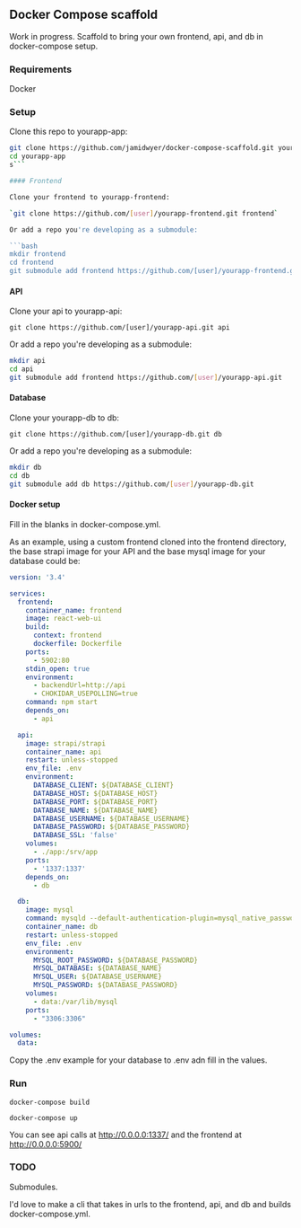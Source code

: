 ## Docker Compose scaffold

Work in progress. Scaffold to bring your own frontend, api, and db in docker-compose setup.

### Requirements

Docker

### Setup

Clone this repo to yourapp-app:

```bash
git clone https://github.com/jamidwyer/docker-compose-scaffold.git yourapp-app`
cd yourapp-app
s```

#### Frontend

Clone your frontend to yourapp-frontend:

`git clone https://github.com/[user]/yourapp-frontend.git frontend`

Or add a repo you're developing as a submodule:

```bash
mkdir frontend
cd frontend
git submodule add frontend https://github.com/[user]/yourapp-frontend.git
```

#### API

Clone your api to yourapp-api:

`git clone https://github.com/[user]/yourapp-api.git api`

Or add a repo you're developing as a submodule:

```bash
mkdir api
cd api
git submodule add frontend https://github.com/[user]/yourapp-api.git
```

#### Database

Clone your yourapp-db to db:

`git clone https://github.com/[user]/yourapp-db.git db`

Or add a repo you're developing as a submodule:

```bash
mkdir db
cd db
git submodule add db https://github.com/[user]/yourapp-db.git
```

#### Docker setup

Fill in the blanks in docker-compose.yml.

As an example, using a custom frontend cloned into  the frontend directory, the base strapi image for your API and the base mysql image for your database could be:

```yml
version: '3.4'

services:
  frontend:
    container_name: frontend
    image: react-web-ui
    build:
      context: frontend
      dockerfile: Dockerfile
    ports:
      - 5902:80
    stdin_open: true
    environment:
      - backendUrl=http://api
      - CHOKIDAR_USEPOLLING=true
    command: npm start
    depends_on:
      - api

  api:
    image: strapi/strapi
    container_name: api
    restart: unless-stopped
    env_file: .env
    environment:
      DATABASE_CLIENT: ${DATABASE_CLIENT}
      DATABASE_HOST: ${DATABASE_HOST}
      DATABASE_PORT: ${DATABASE_PORT}
      DATABASE_NAME: ${DATABASE_NAME}
      DATABASE_USERNAME: ${DATABASE_USERNAME}
      DATABASE_PASSWORD: ${DATABASE_PASSWORD}
      DATABASE_SSL: 'false'
    volumes:
      - ./app:/srv/app
    ports:
      - '1337:1337'
    depends_on:
      - db

  db:
    image: mysql
    command: mysqld --default-authentication-plugin=mysql_native_password
    container_name: db
    restart: unless-stopped
    env_file: .env
    environment:
      MYSQL_ROOT_PASSWORD: ${DATABASE_PASSWORD}
      MYSQL_DATABASE: ${DATABASE_NAME}
      MYSQL_USER: ${DATABASE_USERNAME}
      MYSQL_PASSWORD: ${DATABASE_PASSWORD}
    volumes:
      - data:/var/lib/mysql
    ports:
      - "3306:3306"

volumes:
  data:
```

Copy the .env example for your database to .env adn fill in the values.

### Run

`docker-compose build`

`docker-compose up`

You can see api calls at http://0.0.0.0:1337/ and the frontend at http://0.0.0.0:5900/

### TODO

Submodules.

I'd love to make a cli that takes in urls to the frontend, api, and db and builds docker-compose.yml.
